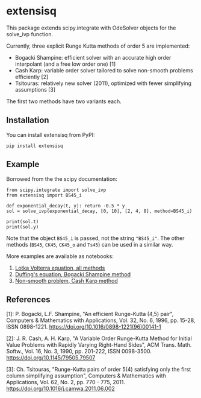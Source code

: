 # extensisq
This package extends scipy.integrate with OdeSolver objects for the solve_ivp function.

Currently, three explicit Runge Kutta methods of order 5 are implemented:
* Bogacki Shampine: efficient solver with an accurate high order interpolant (and a free low order one) [1]
* Cash Karp: variable order solver tailored to solve non-smooth problems efficiently [2]
* Tsitouras: relatively new solver (2011), optimized with fewer simplifying assumptions [3]

The first two methods have two variants each.

## Installation

You can install extensisq from PyPI:

    pip install extensisq


## Example
Borrowed from the the scipy documentation:

    from scipy.integrate import solve_ivp
    from extensisq import BS45_i
    
    def exponential_decay(t, y): return -0.5 * y
    sol = solve_ivp(exponential_decay, [0, 10], [2, 4, 8], method=BS45_i)
    
    print(sol.t)
    print(sol.y)

Note that the object `BS45_i` is passed, not the string `"BS45_i"`. The other methods (`BS45`, `CK45`, `CK45_o` and `Ts45`) can be used in a similar way.

More examples are available as notebooks:
1. [Lotka Volterra equation, all methods](https://github.com/WRKampi/extensisq/blob/main/docs/all_methods.ipynb)
2. [Duffing's equation, Bogacki Shampine method](https://github.com/WRKampi/extensisq/blob/main/docs/Bogacki_Shampine.ipynb)
3. [Non-smooth problem, Cash Karp method](https://github.com/WRKampi/extensisq/blob/main/docs/Cash_Karp.ipynb)

## References
[1]: P. Bogacki, L.F. Shampine, "An efficient Runge-Kutta (4,5) pair", Computers & Mathematics with Applications, Vol. 32, No. 6, 1996, pp. 15-28, ISSN 0898-1221. https://doi.org/10.1016/0898-1221(96)00141-1

[2]: J. R. Cash, A. H. Karp, "A Variable Order Runge-Kutta Method for Initial Value Problems with Rapidly Varying Right-Hand Sides", ACM Trans. Math. Softw., Vol. 16, No. 3, 1990, pp. 201-222, ISSN 0098-3500. https://doi.org/10.1145/79505.79507

[3]: Ch. Tsitouras, "Runge-Kutta pairs of order 5(4) satisfying only the first column simplifying assumption", Computers & Mathematics with Applications, Vol. 62, No. 2, pp. 770 - 775, 2011. https://doi.org/10.1016/j.camwa.2011.06.002
